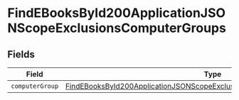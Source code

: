 # FindEBooksById200ApplicationJSONScopeExclusionsComputerGroups


## Fields

| Field                                                                                                                                                                               | Type                                                                                                                                                                                | Required                                                                                                                                                                            | Description                                                                                                                                                                         |
| ----------------------------------------------------------------------------------------------------------------------------------------------------------------------------------- | ----------------------------------------------------------------------------------------------------------------------------------------------------------------------------------- | ----------------------------------------------------------------------------------------------------------------------------------------------------------------------------------- | ----------------------------------------------------------------------------------------------------------------------------------------------------------------------------------- |
| `computerGroup`                                                                                                                                                                     | [FindEBooksById200ApplicationJSONScopeExclusionsComputerGroupsComputerGroup](../../models/operations/findebooksbyid200applicationjsonscopeexclusionscomputergroupscomputergroup.md) | :heavy_minus_sign:                                                                                                                                                                  | N/A                                                                                                                                                                                 |